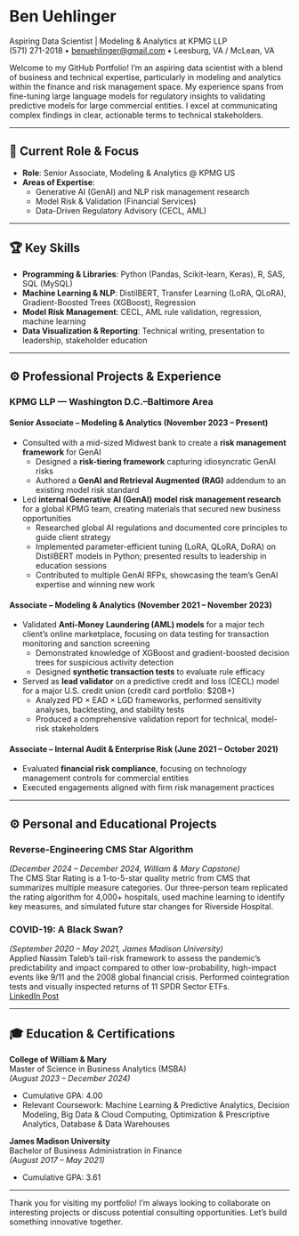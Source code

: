 # Ben Uehlinger

Aspiring Data Scientist | Modeling & Analytics at KPMG LLP  
(571) 271-2018 • [benuehlinger@gmail.com](mailto:benuehlinger@gmail.com) • Leesburg, VA / McLean, VA

Welcome to my GitHub Portfolio! I’m an aspiring data scientist with a blend of business and technical expertise, particularly in modeling and analytics within the finance and risk management space. My experience spans from fine-tuning large language models for regulatory insights to validating predictive models for large commercial entities. I excel at communicating complex findings in clear, actionable terms to technical stakeholders.

---

## 💼 Current Role & Focus
- **Role**: Senior Associate, Modeling & Analytics @ KPMG US  
- **Areas of Expertise**:
  - Generative AI (GenAI) and NLP risk management research  
  - Model Risk & Validation (Financial Services)  
  - Data-Driven Regulatory Advisory (CECL, AML)

---

## 🏆 Key Skills
- **Programming & Libraries**: Python (Pandas, Scikit-learn, Keras), R, SAS, SQL (MySQL)  
- **Machine Learning & NLP**: DistilBERT, Transfer Learning (LoRA, QLoRA), Gradient-Boosted Trees (XGBoost), Regression  
- **Model Risk Management**: CECL, AML rule validation, regression, machine learning  
- **Data Visualization & Reporting**: Technical writing, presentation to leadership, stakeholder education

---

## ⚙️ Professional Projects & Experience

### KPMG LLP — Washington D.C.–Baltimore Area

#### Senior Associate – Modeling & Analytics (November 2023 – Present)
- Consulted with a mid-sized Midwest bank to create a **risk management framework** for GenAI  
  - Designed a **risk-tiering framework** capturing idiosyncratic GenAI risks  
  - Authored a **GenAI and Retrieval Augmented (RAG)** addendum to an existing model risk standard  
- Led **internal Generative AI (GenAI) model risk management research** for a global KPMG team, creating materials that secured new business opportunities  
  - Researched global AI regulations and documented core principles to guide client strategy  
  - Implemented parameter-efficient tuning (LoRA, QLoRA, DoRA) on DistilBERT models in Python; presented results to leadership in education sessions  
  - Contributed to multiple GenAI RFPs, showcasing the team’s GenAI expertise and winning new work

#### Associate – Modeling & Analytics (November 2021 – November 2023)
- Validated **Anti-Money Laundering (AML) models** for a major tech client’s online marketplace, focusing on data testing for transaction monitoring and sanction screening  
  - Demonstrated knowledge of XGBoost and gradient-boosted decision trees for suspicious activity detection  
  - Designed **synthetic transaction tests** to evaluate rule efficacy  
- Served as **lead validator** on a predictive credit and loss (CECL) model for a major U.S. credit union (credit card portfolio: \$20B+)  
  - Analyzed PD × EAD × LGD frameworks, performed sensitivity analyses, backtesting, and stability tests  
  - Produced a comprehensive validation report for technical, model-risk stakeholders

#### Associate – Internal Audit & Enterprise Risk (June 2021 – October 2021)
- Evaluated **financial risk compliance**, focusing on technology management controls for commercial entities  
- Executed engagements aligned with firm risk management practices

---

## ⚙️ Personal and Educational Projects

### Reverse-Engineering CMS Star Algorithm  
*(December 2024 – December 2024, William & Mary Capstone)*  
The CMS Star Rating is a 1-to-5-star quality metric from CMS that summarizes multiple measure categories. Our three-person team replicated the rating algorithm for 4,000+ hospitals, used machine learning to identify key measures, and simulated future star changes for Riverside Hospital.

### COVID-19: A Black Swan?  
*(September 2020 – May 2021, James Madison University)*  
Applied Nassim Taleb’s tail-risk framework to assess the pandemic’s predictability and impact compared to other low-probability, high-impact events like 9/11 and the 2008 global financial crisis. Performed cointegration tests and visually inspected returns of 11 SPDR Sector ETFs.  
[LinkedIn Post](https://www.linkedin.com/posts/benuehlinger_covid-19-a-black-swan-activity-6805583797850005505-TC78?utm_source=share&utm_medium=member_desktop)

---

## 🎓 Education & Certifications

**College of William & Mary**  
Master of Science in Business Analytics (MSBA)  
*(August 2023 – December 2024)*  
- Cumulative GPA: 4.00  
- Relevant Coursework: Machine Learning & Predictive Analytics, Decision Modeling, Big Data & Cloud Computing, Optimization & Prescriptive Analytics, Database & Data Warehouses

**James Madison University**  
Bachelor of Business Administration in Finance  
*(August 2017 – May 2021)*  
- Cumulative GPA: 3.61  

---

Thank you for visiting my portfolio! I’m always looking to collaborate on interesting projects or discuss potential consulting opportunities. Let’s build something innovative together.
